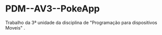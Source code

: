 # PDM--AV3--PokeApp
Trabalho da 3ª unidade da disciplina de "Programação para dispositivos Moveis" .
